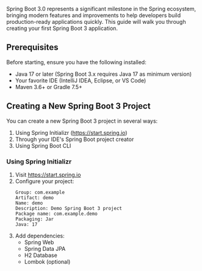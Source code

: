 Spring Boot 3.0 represents a significant milestone in the Spring ecosystem, bringing modern features and improvements to
help developers build production-ready applications quickly. This guide will walk you through creating your first Spring
Boot 3 application.

## Prerequisites

Before starting, ensure you have the following installed:

- Java 17 or later (Spring Boot 3.x requires Java 17 as minimum version)
- Your favorite IDE (IntelliJ IDEA, Eclipse, or VS Code)
- Maven 3.6+ or Gradle 7.5+

## Creating a New Spring Boot 3 Project

You can create a new Spring Boot 3 project in several ways:

1. Using Spring Initializr (https://start.spring.io)
2. Through your IDE's Spring Boot project creator
3. Using Spring Boot CLI

### Using Spring Initializr

1. Visit https://start.spring.io
2. Configure your project:
   ```
   Group: com.example
   Artifact: demo
   Name: demo
   Description: Demo Spring Boot 3 project
   Package name: com.example.demo
   Packaging: Jar
   Java: 17
   ```
3. Add dependencies:
    - Spring Web
    - Spring Data JPA
    - H2 Database
    - Lombok (optional)
